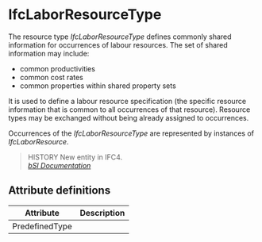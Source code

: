 IfcLaborResourceType
====================
The resource type _IfcLaborResourceType_ defines commonly shared information
for occurrences of labour resources. The set of shared information may
include:  
  
* common productivities  
* common cost rates  
* common properties within shared property sets  
  
It is used to define a labour resource specification (the specific resource
information that is common to all occurrences of that resource). Resource
types may be exchanged without being already assigned to occurrences.  
  
Occurrences of the _IfcLaborResourceType_ are represented by instances of
_IfcLaborResource_.  
  
> HISTORY  New entity in IFC4.  
[ _bSI
Documentation_](https://standards.buildingsmart.org/IFC/DEV/IFC4_2/FINAL/HTML/schema/ifcconstructionmgmtdomain/lexical/ifclaborresourcetype.htm)


Attribute definitions
---------------------
| Attribute      | Description   |
|----------------|---------------|
| PredefinedType |               |

